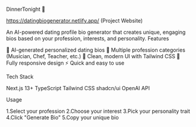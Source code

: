 DinnerTonight 🚀

https://datingbiogenerator.netlify.app/ (Project Website)


An AI-powered dating profile bio generator that creates unique, engaging bios based on your profession, interests, and personality.
Features

🎯 AI-generated personalized dating bios
👔 Multiple profession categories (Musician, Chef, Teacher, etc.)
🎨 Clean, modern UI with Tailwind CSS
📱 Fully responsive design
⚡ Quick and easy to use

Tech Stack

Next.js 13+
TypeScript
Tailwind CSS
shadcn/ui
OpenAI API

Usage

1.Select your profession
2.Choose your interest
3.Pick your personality trait
4.Click "Generate Bio"
5.Copy your unique bio
